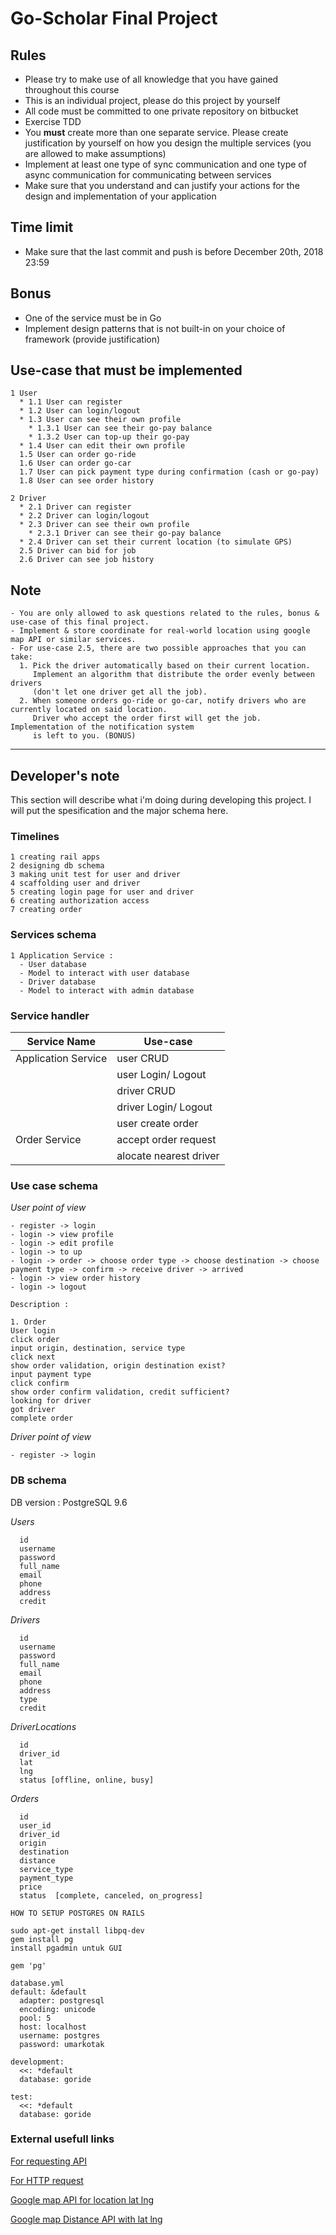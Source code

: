 # Go-Scholar Final Project

## Rules

- Please try to make use of all knowledge that you have gained throughout this course
- This is an individual project, please do this project by yourself
- All code must be committed to one private repository on bitbucket
- Exercise TDD
- You **must** create more than one separate service. Please create justification by yourself on how you design the multiple services (you are allowed to make assumptions)
- Implement at least one type of sync communication and one type of async communication for communicating between services
- Make sure that you understand and can justify your actions for the design and implementation of your application

## Time limit

- Make sure that the last commit and push is before December 20th, 2018 23:59

## Bonus

- One of the service must be in Go
- Implement design patterns that is not built-in on your choice of framework (provide justification)

## Use-case that must be implemented
```
1 User
  * 1.1 User can register
  * 1.2 User can login/logout
  * 1.3 User can see their own profile
    * 1.3.1 User can see their go-pay balance
    * 1.3.2 User can top-up their go-pay
  * 1.4 User can edit their own profile
  1.5 User can order go-ride
  1.6 User can order go-car
  1.7 User can pick payment type during confirmation (cash or go-pay)
  1.8 User can see order history

2 Driver
  * 2.1 Driver can register
  * 2.2 Driver can login/logout
  * 2.3 Driver can see their own profile
    * 2.3.1 Driver can see their go-pay balance
  * 2.4 Driver can set their current location (to simulate GPS)
  2.5 Driver can bid for job
  2.6 Driver can see job history
```

## Note
```
- You are only allowed to ask questions related to the rules, bonus & use-case of this final project.
- Implement & store coordinate for real-world location using google map API or similar services.
- For use-case 2.5, there are two possible approaches that you can take:
  1. Pick the driver automatically based on their current location. 
     Implement an algorithm that distribute the order evenly between drivers 
     (don't let one driver get all the job).
  2. When someone orders go-ride or go-car, notify drivers who are currently located on said location. 
     Driver who accept the order first will get the job. Implementation of the notification system 
     is left to you. (BONUS)
```

---

## Developer's note

This section will describe what i'm doing during developing this project. I will put the spesification and the major schema here.

### Timelines
```
1 creating rail apps
2 designing db schema
3 making unit test for user and driver
4 scaffolding user and driver
5 creating login page for user and driver
6 creating authorization access
7 creating order
```

### Services schema
```
1 Application Service :
  - User database
  - Model to interact with user database
  - Driver database
  - Model to interact with admin database
```

### Service handler

| Service Name        | Use-case                |
| ------------------- |-------------------------|
| Application Service | user CRUD               |
|                     | user Login/ Logout      |
|                     | driver CRUD             |
|                     | driver Login/ Logout    |
|                     | user create order       |
| Order Service       | accept order request    |
|                     | alocate nearest driver  |

### Use case schema

*User point of view*
```
- register -> login
- login -> view profile
- login -> edit profile
- login -> to up
- login -> order -> choose order type -> choose destination -> choose payment type -> confirm -> receive driver -> arrived
- login -> view order history
- login -> logout

Description :

1. Order
User login
click order
input origin, destination, service type
click next
show order validation, origin destination exist?
input payment type
click confirm
show order confirm validation, credit sufficient?
looking for driver
got driver
complete order
```

*Driver point of view*
```
- register -> login
```

### DB schema

 DB version : PostgreSQL 9.6

*Users*
```
  id
  username
  password
  full_name
  email
  phone
  address
  credit
```

*Drivers*
```
  id
  username
  password
  full_name
  email
  phone
  address
  type
  credit
```

*DriverLocations*
```
  id
  driver_id
  lat
  lng
  status [offline, online, busy]
```

*Orders*
```
  id
  user_id
  driver_id
  origin
  destination
  distance
  service_type
  payment_type
  price
  status  [complete, canceled, on_progress]
```

```
HOW TO SETUP POSTGRES ON RAILS

sudo apt-get install libpq-dev
gem install pg
install pgadmin untuk GUI

gem 'pg'

database.yml
default: &default
  adapter: postgresql
  encoding: unicode
  pool: 5
  host: localhost
  username: postgres
  password: umarkotak

development:
  <<: *default
  database: goride

test:
  <<: *default
  database: goride

```

### External usefull links

[For requesting API](https://github.com/c42/wrest)

[For HTTP request](https://github.com/httprb/http)

[Google map API for location lat lng](https://maps.googleapis.com/maps/api/geocode/json?latlng=40.714224,-73.961452&key=AIzaSyD9eO9WPUr-KKTqUM8Q3uzHcZpThY4NIDM)

[Google map Distance API with lat lng](https://maps.googleapis.com/maps/api/distancematrix/json?units=imperial&origins=40.714224,-73.961452&destinations=40.714224,-73.961455&key=AIzaSyD9eO9WPUr-KKTqUM8Q3uzHcZpThY4NIDM)